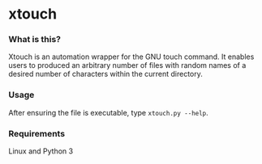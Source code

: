 # xtouch

### What is this?
Xtouch is an automation wrapper for the GNU touch command. It enables users to produced an arbitrary number of files with random names of a desired number of characters within the current directory.

### Usage
After ensuring the file is executable, type `xtouch.py --help`.

### Requirements
Linux and Python 3
